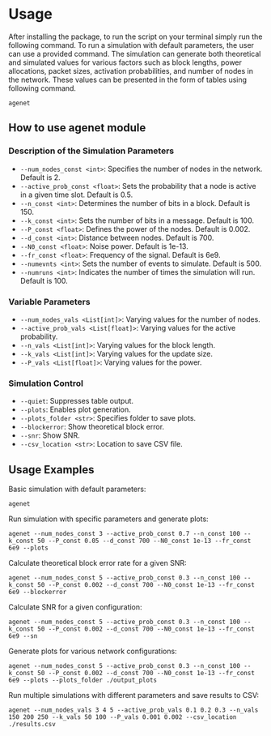 # Usage
After installing the package, to run the script on your terminal simply run the following command.
To run a simulation with default parameters, the user can use a provided command. The simulation can generate both theoretical and simulated values for various factors such as block lengths, power allocations, packet sizes, activation probabilities, and number of nodes in the network. These values can be presented in the form of tables using following command.
```
agenet
```



## How to use agenet module
### Description of the Simulation Parameters

- `--num_nodes_const <int>`: Specifies the number of nodes in the network. Default is 2.
- `--active_prob_const <float>`: Sets the probability that a node is active in a given time slot. Default is 0.5.
- `--n_const <int>`: Determines the number of bits in a block. Default is 150.
- `--k_const <int>`: Sets the number of bits in a message. Default is 100.
- `--P_const <float>`: Defines the power of the nodes. Default is 0.002.
- `--d_const <int>`: Distance between nodes. Default is 700.
- `--N0_const <float>`: Noise power. Default is 1e-13.
- `--fr_const <float>`: Frequency of the signal. Default is 6e9.
- `--numevnts <int>`: Sets the number of events to simulate. Default is 500.
- `--numruns <int>`: Indicates the number of times the simulation will run. Default is 100.

### Variable Parameters
- `--num_nodes_vals <List[int]>`: Varying values for the number of nodes.
- `--active_prob_vals <List[float]>`: Varying values for the active probability.
- `--n_vals <List[int]>`: Varying values for the block length.
- `--k_vals <List[int]>`: Varying values for the update size.
- `--P_vals <List[float]>`: Varying values for the power.

### Simulation Control
- `--quiet`: Suppresses table output.
- `--plots`: Enables plot generation.
- `--plots_folder <str>`: Specifies folder to save plots.
- `--blockerror`: Show theoretical block error.
- `--snr`: Show SNR.
- `--csv_location <str>`: Location to save CSV file.

## Usage Examples

Basic simulation with default parameters:
``` 
agenet 
```
Run simulation with specific parameters and generate plots:
```
agenet --num_nodes_const 3 --active_prob_const 0.7 --n_const 100 --k_const 50 --P_const 0.05 --d_const 700 --N0_const 1e-13 --fr_const 6e9 --plots
```
Calculate theoretical block error rate for a given SNR:
   
 ``` 
 agenet --num_nodes_const 5 --active_prob_const 0.3 --n_const 100 --k_const 50 --P_const 0.002 --d_const 700 --N0_const 1e-13 --fr_const 6e9 --blockerror
 ```
   
Calculate SNR for a given configuration:
  
``` 
agenet --num_nodes_const 5 --active_prob_const 0.3 --n_const 100 --k_const 50 --P_const 0.002 --d_const 700 --N0_const 1e-13 --fr_const 6e9 --sn
```
Generate plots for various network configurations:
```
agenet --num_nodes_const 5 --active_prob_const 0.3 --n_const 100 --k_const 50 --P_const 0.002 --d_const 700 --N0_const 1e-13 --fr_const 6e9 --plots --plots_folder ./output_plots
```
Run multiple simulations with different parameters and save results to CSV:
   
```
agenet --num_nodes_vals 3 4 5 --active_prob_vals 0.1 0.2 0.3 --n_vals 150 200 250 --k_vals 50 100 --P_vals 0.001 0.002 --csv_location ./results.csv
```